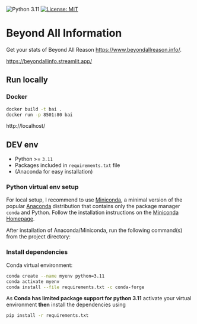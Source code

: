 ![Python 3.11](https://img.shields.io/badge/python-3.11-blue.svg)
[![License: MIT](https://img.shields.io/badge/License-MIT-yellow.svg)](https://opensource.org/licenses/MIT)

# Beyond All Information

Get your stats of Beyond All Reason https://www.beyondallreason.info/.

https://beyondallinfo.streamlit.app/


## Run locally

### Docker
```sh
docker build -t bai .
docker run -p 8501:80 bai
```

http://localhost/


## DEV env

- Python >= `3.11`
- Packages included in `requirements.txt` file
- (Anaconda for easy installation)

### Python virtual env setup
For local setup, I recommend to use [Miniconda](https://docs.conda.io/en/latest/miniconda.html), a minimal version of the popular [Anaconda](https://www.anaconda.com/) distribution that contains only the package manager `conda` and Python. Follow the installation instructions on the [Miniconda Homepage](https://docs.conda.io/en/latest/miniconda.html).

After installation of Anaconda/Miniconda, run the following command(s) from the project directory:

### Install dependencies
Conda virtual environment:
```sh
conda create --name myenv python=3.11
conda activate myenv
conda install --file requirements.txt -c conda-forge
```

As **Conda has limited package support for python 3.11** activate your virtual environment **then** install the dependencies using

```sh
pip install -r requirements.txt
```
